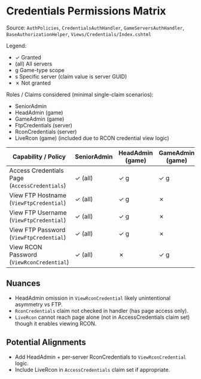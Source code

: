 # Credentials Permissions Matrix

Source: `AuthPolicies`, `CredentialsAuthHandler`, `GameServersAuthHandler`, `BaseAuthorizationHelper`, `Views/Credentials/Index.cshtml`

Legend:
- ✓ Granted
- (all) All servers
- g Game-type scope
- s Specific server (claim value is server GUID)
- ✗ Not granted

Roles / Claims considered (minimal single-claim scenarios):
- SeniorAdmin
- HeadAdmin (game)
- GameAdmin (game)
- FtpCredentials (server)
- RconCredentials (server)
- LiveRcon (game) (included due to RCON credential view logic)

| Capability / Policy | SeniorAdmin | HeadAdmin (game) | GameAdmin (game) | FtpCredentials (server) | RconCredentials (server) | LiveRcon (game) | Notes |
|---------------------|------------|------------------|------------------|-------------------------|--------------------------|-----------------|-------|
| Access Credentials Page (`AccessCredentials`) | ✓ (all) | ✓ g | ✓ g | ✓ s | ✓ s | ✗ | LiveRcon NOT in access claim group |
| View FTP Hostname (`ViewFtpCredential`) | ✓ (all) | ✓ g | ✗ | ✓ s | ✗ | ✗ | HeadAdmin or per-server FTP claim |
| View FTP Username (`ViewFtpCredential`) | ✓ (all) | ✓ g | ✗ | ✓ s | ✗ | ✗ | Same rule |
| View FTP Password (`ViewFtpCredential`) | ✓ (all) | ✓ g | ✗ | ✓ s | ✗ | ✗ | Same rule |
| View RCON Password (`ViewRconCredential`) | ✓ (all) | ✗ | ✓ g | ✗ | ✗ | ✓ g | Handler: Senior OR (GameAdmin/LiveRcon) — HeadAdmin missing |

## Nuances
- HeadAdmin omission in `ViewRconCredential` likely unintentional asymmetry vs FTP.
- `RconCredentials` claim not checked in handler (has page access only).
- `LiveRcon` cannot reach page alone (not in AccessCredentials claim set) though it enables viewing RCON.

## Potential Alignments
- Add HeadAdmin + per-server RconCredentials to `ViewRconCredential` logic.
- Include LiveRcon in `AccessCredentials` claim set if appropriate.

